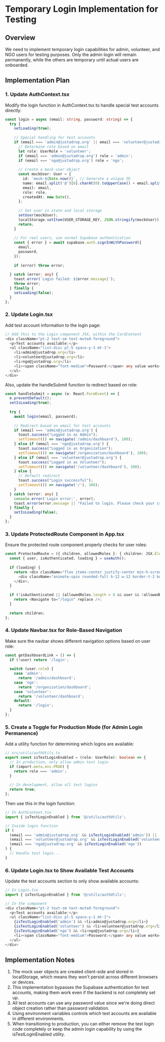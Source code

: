 # Temporary Login Implementation for Testing

## Overview
We need to implement temporary login capabilities for admin, volunteer, and NGO users for testing purposes. Only the admin login will remain permanently, while the others are temporary until actual users are onboarded.

## Implementation Plan

### 1. Update AuthContext.tsx

Modify the login function in AuthContext.tsx to handle special test accounts directly:

```typescript
const login = async (email: string, password: string) => {
  try {
    setLoading(true);
    
    // Special handling for test accounts
    if (email === 'admin@justadrop.org' || email === 'volunteer@justadrop.org' || email === 'ngo@justadrop.org') {
      // Determine role based on email
      let role: UserRole = 'volunteer';
      if (email === 'admin@justadrop.org') role = 'admin';
      if (email === 'ngo@justadrop.org') role = 'ngo';
      
      // Create a mock user object
      const mockUser: User = {
        id: `mock-${Date.now()}`, // Generate a unique ID
        name: email.split('@')[0].charAt(0).toUpperCase() + email.split('@')[0].slice(1), // Capitalize first letter
        email: email,
        role: role,
        createdAt: new Date(),
      };
      
      // Set user in state and local storage
      setUser(mockUser);
      localStorage.setItem(USER_STORAGE_KEY, JSON.stringify(mockUser));
      return;
    }
    
    // For real users, use normal Supabase authentication
    const { error } = await supabase.auth.signInWithPassword({
      email,
      password,
    });
    
    if (error) throw error;
    
  } catch (error: any) {
    toast.error(`Login failed: ${error.message}`);
    throw error;
  } finally {
    setLoading(false);
  }
};
```

### 2. Update Login.tsx

Add test account information to the login page:

```typescript
// Add this to the Login component JSX, within the CardContent
<div className="pt-2 text-sm text-muted-foreground">
  <p>Test accounts available:</p>
  <ul className="list-disc pl-5 space-y-1 mt-1">
    <li>admin@justadrop.org</li>
    <li>volunteer@justadrop.org</li>
    <li>ngo@justadrop.org</li>
    <li><span className="font-medium">Password:</span> any value works</li>
  </ul>
</div>
```

Also, update the handleSubmit function to redirect based on role:

```typescript
const handleSubmit = async (e: React.FormEvent) => {
  e.preventDefault();
  setIsLoading(true);
  
  try {
    await login(email, password);
    
    // Redirect based on email for test accounts
    if (email === 'admin@justadrop.org') {
      toast.success("Logged in as Admin");
      setTimeout(() => navigate('/admin/dashboard'), 100);
    } else if (email === 'ngo@justadrop.org') {
      toast.success("Logged in as Organization");
      setTimeout(() => navigate('/organization/dashboard'), 100);
    } else if (email === 'volunteer@justadrop.org') {
      toast.success("Logged in as Volunteer");
      setTimeout(() => navigate('/volunteer/dashboard'), 100);
    } else {
      // Default redirect
      toast.success("Login successful");
      setTimeout(() => navigate('/'), 100);
    }
  } catch (error: any) {
    console.error('Login error:', error);
    toast.error(error.message || "Failed to login. Please check your credentials.");
  } finally {
    setIsLoading(false);
  }
};
```

### 3. Update ProtectedRoute Component in App.tsx

Ensure the protected route component properly checks for user roles:

```typescript
const ProtectedRoute = ({ children, allowedRoles }: { children: JSX.Element, allowedRoles: string[] }) => {
  const { user, isAuthenticated, loading } = useAuth();
  
  if (loading) {
    return <div className="flex items-center justify-center min-h-screen">
      <div className="animate-spin rounded-full h-12 w-12 border-t-2 border-b-2 border-drop-600"></div>
    </div>;
  }
  
  if (!isAuthenticated || (allowedRoles.length > 0 && user && !allowedRoles.includes(user.role))) {
    return <Navigate to="/login" replace />;
  }
  
  return children;
};
```

### 4. Update Navbar.tsx for Role-Based Navigation

Make sure the navbar shows different navigation options based on user role:

```typescript
const getDashboardLink = () => {
  if (!user) return '/login';
  
  switch (user.role) {
    case 'admin':
      return '/admin/dashboard';
    case 'ngo':
      return '/organization/dashboard';
    case 'volunteer':
      return '/volunteer/dashboard';
    default:
      return '/login';
  }
};
```

### 5. Create a Toggle for Production Mode (for Admin Login Permanence)

Add a utility function for determining which logins are available:

```typescript
// src/utils/authUtils.ts
export const isTestLoginEnabled = (role: UserRole): boolean => {
  // In production, only allow admin test login
  if (import.meta.env.PROD) {
    return role === 'admin';
  }
  
  // In development, allow all test logins
  return true;
};
```

Then use this in the login function:

```typescript
// In AuthContext.tsx
import { isTestLoginEnabled } from '@/utils/authUtils';

// Inside login function
if (
  (email === 'admin@justadrop.org' && isTestLoginEnabled('admin')) || 
  (email === 'volunteer@justadrop.org' && isTestLoginEnabled('volunteer')) || 
  (email === 'ngo@justadrop.org' && isTestLoginEnabled('ngo'))
) {
  // Handle test login...
}
```

### 6. Update Login.tsx to Show Available Test Accounts

Update the test accounts section to only show available accounts:

```typescript
// In Login.tsx
import { isTestLoginEnabled } from '@/utils/authUtils';

// In the component
<div className="pt-2 text-sm text-muted-foreground">
  <p>Test accounts available:</p>
  <ul className="list-disc pl-5 space-y-1 mt-1">
    {isTestLoginEnabled('admin') && <li>admin@justadrop.org</li>}
    {isTestLoginEnabled('volunteer') && <li>volunteer@justadrop.org</li>}
    {isTestLoginEnabled('ngo') && <li>ngo@justadrop.org</li>}
    <li><span className="font-medium">Password:</span> any value works</li>
  </ul>
</div>
```

## Implementation Notes

1. The mock user objects are created client-side and stored in localStorage, which means they won't persist across different browsers or devices.
2. This implementation bypasses the Supabase authentication for test accounts, making them work even if the backend is not completely set up.
3. All test accounts can use any password value since we're doing direct object creation rather than password validation.
4. Using environment variables controls which test accounts are available in different environments.
5. When transitioning to production, you can either remove the test login code completely or keep the admin login capability by using the isTestLoginEnabled utility.
